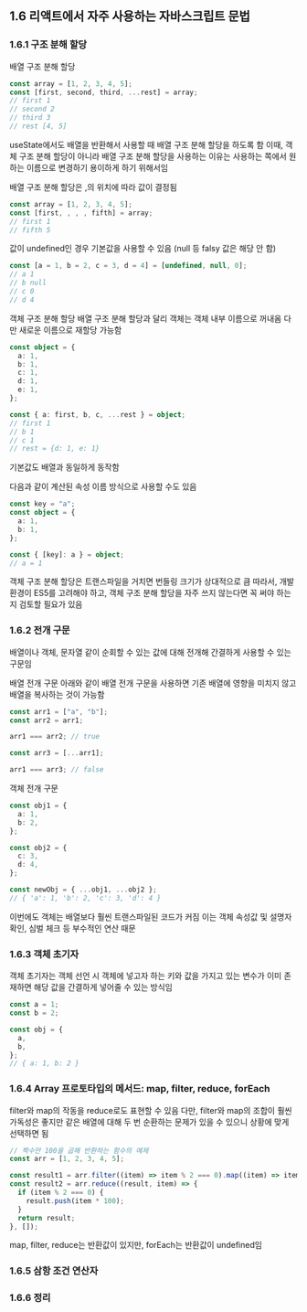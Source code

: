 ## 1.6 리액트에서 자주 사용하는 자바스크립트 문법

### 1.6.1 구조 분해 할당

배열 구조 분해 할당

```typescript
const array = [1, 2, 3, 4, 5];
const [first, second, third, ...rest] = array;
// first 1
// second 2
// third 3
// rest [4, 5]
```

useState에서도 배열을 반환해서 사용할 때 배열 구조 분해 할당을 하도록 함
이때, 객체 구조 분해 할당이 아니라 배열 구조 분해 할당을 사용하는 이유는 사용하는 쪽에서 원하는 이름으로 변경하기 용이하게 하기 위해서임

배열 구조 분해 할당은 ,의 위치에 따라 값이 결정됨

```typescript
const array = [1, 2, 3, 4, 5];
const [first, , , , fifth] = array;
// first 1
// fifth 5
```

값이 undefined인 경우 기본값을 사용할 수 있음
(null 등 falsy 값은 해당 안 함)

```typescript
const [a = 1, b = 2, c = 3, d = 4] = [undefined, null, 0];
// a 1
// b null
// c 0
// d 4
```

객체 구조 분해 할당
배열 구조 분해 할당과 달리 객체는 객체 내부 이름으로 꺼내옴
다만 새로운 이름으로 재할당 가능함

```typescript
const object = {
  a: 1,
  b: 1,
  c: 1,
  d: 1,
  e: 1,
};

const { a: first, b, c, ...rest } = object;
// first 1
// b 1
// c 1
// rest = {d: 1, e: 1}
```

기본값도 배열과 동일하게 동작함

다음과 같이 계산된 속성 이름 방식으로 사용할 수도 있음

```typescript
const key = "a";
const object = {
  a: 1,
  b: 1,
};

const { [key]: a } = object;
// a = 1
```

객체 구조 분해 할당은 트랜스파일을 거치면 번들링 크기가 상대적으로 큼
따라서, 개발 환경이 ES5를 고려해야 하고, 객체 구조 분해 할당을 자주 쓰지 않는다면 꼭 써야 하는지 검토할 필요가 있음

### 1.6.2 전개 구문

배열이나 객체, 문자열 같이 순회할 수 있는 값에 대해 전개해 간결하게 사용할 수 있는 구문임

배열 전개 구문
아래와 같이 배열 전개 구문을 사용하면 기존 배열에 영향을 미치지 않고 배열을 복사하는 것이 가능함

```typescript
const arr1 = ["a", "b"];
const arr2 = arr1;

arr1 === arr2; // true

const arr3 = [...arr1];

arr1 === arr3; // false
```

객체 전개 구문

```typescript
const obj1 = {
  a: 1,
  b: 2,
};

const obj2 = {
  c: 3,
  d: 4,
};

const newObj = { ...obj1, ...obj2 };
// { 'a': 1, 'b': 2, 'c': 3, 'd': 4 }
```

이번에도 객체는 배열보다 훨씬 트랜스파일된 코드가 커짐
이는 객체 속성값 및 설명자 확인, 심벌 체크 등 부수적인 연산 때문

### 1.6.3 객체 초기자

객체 초기자는 객체 선언 시 객체에 넣고자 하는 키와 값을 가지고 있는 변수가 이미 존재하면 해당 값을 간결하게 넣어줄 수 있는 방식임

```typescript
const a = 1;
const b = 2;

const obj = {
  a,
  b,
};
// { a: 1, b: 2 }
```

### 1.6.4 Array 프로토타입의 메서드: map, filter, reduce, forEach

filter와 map의 작동을 reduce로도 표현할 수 있음
다만, filter와 map의 조합이 훨씬 가독성은 좋지만 같은 배열에 대해 두 번 순환하는 문제가 있을 수 있으니 상황에 맞게 선택하면 됨

```typescript
// 짝수만 100을 곱해 반환하는 함수의 예제
const arr = [1, 2, 3, 4, 5];

const result1 = arr.filter((item) => item % 2 === 0).map((item) => item * 100);
const result2 = arr.reduce((result, item) => {
  if (item % 2 === 0) {
    result.push(item * 100);
  }
  return result;
}, []);
```

map, filter, reduce는 반환값이 있지만, forEach는 반환값이 undefined임

### 1.6.5 삼항 조건 연산자

### 1.6.6 정리
